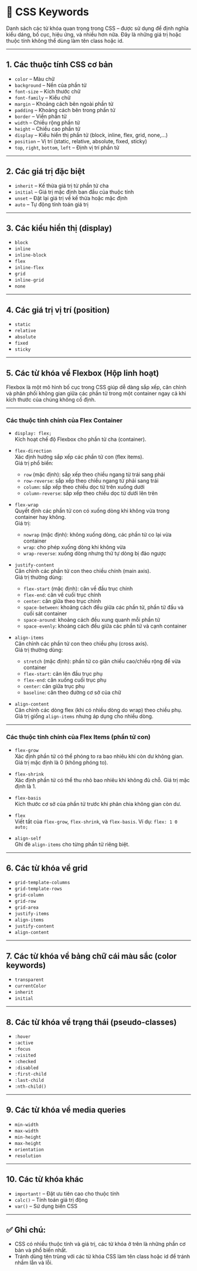 # 🔑 CSS Keywords

Danh sách các từ khóa quan trọng trong CSS – được sử dụng để định nghĩa kiểu dáng, bố cục, hiệu ứng, và nhiều hơn nữa. Đây là những giá trị hoặc thuộc tính không thể dùng làm tên class hoặc id.

---

## 1. Các thuộc tính CSS cơ bản

- `color` – Màu chữ
- `background` – Nền của phần tử
- `font-size` – Kích thước chữ
- `font-family` – Kiểu chữ
- `margin` – Khoảng cách bên ngoài phần tử
- `padding` – Khoảng cách bên trong phần tử
- `border` – Viền phần tử
- `width` – Chiều rộng phần tử
- `height` – Chiều cao phần tử
- `display` – Kiểu hiển thị phần tử (block, inline, flex, grid, none,...)
- `position` – Vị trí (static, relative, absolute, fixed, sticky)
- `top`, `right`, `bottom`, `left` – Định vị trí phần tử

---

## 2. Các giá trị đặc biệt

- `inherit` – Kế thừa giá trị từ phần tử cha
- `initial` – Giá trị mặc định ban đầu của thuộc tính
- `unset` – Đặt lại giá trị về kế thừa hoặc mặc định
- `auto` – Tự động tính toán giá trị

---

## 3. Các kiểu hiển thị (display)

- `block`
- `inline`
- `inline-block`
- `flex`
- `inline-flex`
- `grid`
- `inline-grid`
- `none`

---

## 4. Các giá trị vị trí (position)

- `static`
- `relative`
- `absolute`
- `fixed`
- `sticky`

---

## 5. Các từ khóa về Flexbox (Hộp linh hoạt)

Flexbox là một mô hình bố cục trong CSS giúp dễ dàng sắp xếp, căn chỉnh và phân phối không gian giữa các phần tử trong một container ngay cả khi kích thước của chúng không cố định.

---

### Các thuộc tính chính của Flex Container

- `display: flex;`  
  Kích hoạt chế độ Flexbox cho phần tử cha (container).

- `flex-direction`  
  Xác định hướng sắp xếp các phần tử con (flex items).  
  Giá trị phổ biến:

  - `row` (mặc định): sắp xếp theo chiều ngang từ trái sang phải
  - `row-reverse`: sắp xếp theo chiều ngang từ phải sang trái
  - `column`: sắp xếp theo chiều dọc từ trên xuống dưới
  - `column-reverse`: sắp xếp theo chiều dọc từ dưới lên trên

- `flex-wrap`  
  Quyết định các phần tử con có xuống dòng khi không vừa trong container hay không.  
  Giá trị:

  - `nowrap` (mặc định): không xuống dòng, các phần tử co lại vừa container
  - `wrap`: cho phép xuống dòng khi không vừa
  - `wrap-reverse`: xuống dòng nhưng thứ tự dòng bị đảo ngược

- `justify-content`  
  Căn chỉnh các phần tử con theo chiều chính (main axis).  
  Giá trị thường dùng:

  - `flex-start` (mặc định): căn về đầu trục chính
  - `flex-end`: căn về cuối trục chính
  - `center`: căn giữa theo trục chính
  - `space-between`: khoảng cách đều giữa các phần tử, phần tử đầu và cuối sát container
  - `space-around`: khoảng cách đều xung quanh mỗi phần tử
  - `space-evenly`: khoảng cách đều giữa các phần tử và cạnh container

- `align-items`  
  Căn chỉnh các phần tử con theo chiều phụ (cross axis).  
  Giá trị thường dùng:

  - `stretch` (mặc định): phần tử co giãn chiều cao/chiều rộng để vừa container
  - `flex-start`: căn lên đầu trục phụ
  - `flex-end`: căn xuống cuối trục phụ
  - `center`: căn giữa trục phụ
  - `baseline`: căn theo đường cơ sở của chữ

- `align-content`  
  Căn chỉnh các dòng flex (khi có nhiều dòng do wrap) theo chiều phụ.  
  Giá trị giống `align-items` nhưng áp dụng cho nhiều dòng.

---

### Các thuộc tính chính của Flex Items (phần tử con)

- `flex-grow`  
  Xác định phần tử có thể phóng to ra bao nhiêu khi còn dư không gian. Giá trị mặc định là 0 (không phóng to).

- `flex-shrink`  
  Xác định phần tử có thể thu nhỏ bao nhiêu khi không đủ chỗ. Giá trị mặc định là 1.

- `flex-basis`  
  Kích thước cơ sở của phần tử trước khi phân chia không gian còn dư.

- `flex`  
  Viết tắt của `flex-grow`, `flex-shrink`, và `flex-basis`. Ví dụ: `flex: 1 0 auto;`

- `align-self`  
  Ghi đè `align-items` cho từng phần tử riêng biệt.

---

## 6. Các từ khóa về grid

- `grid-template-columns`
- `grid-template-rows`
- `grid-column`
- `grid-row`
- `grid-area`
- `justify-items`
- `align-items`
- `justify-content`
- `align-content`

---

## 7. Các từ khóa về bảng chữ cái màu sắc (color keywords)

- `transparent`
- `currentColor`
- `inherit`
- `initial`

---

## 8. Các từ khóa về trạng thái (pseudo-classes)

- `:hover`
- `:active`
- `:focus`
- `:visited`
- `:checked`
- `:disabled`
- `:first-child`
- `:last-child`
- `:nth-child()`

---

## 9. Các từ khóa về media queries

- `min-width`
- `max-width`
- `min-height`
- `max-height`
- `orientation`
- `resolution`

---

## 10. Các từ khóa khác

- `important!` – Đặt ưu tiên cao cho thuộc tính
- `calc()` – Tính toán giá trị động
- `var()` – Sử dụng biến CSS

---

## ✅ Ghi chú:

- CSS có nhiều thuộc tính và giá trị, các từ khóa ở trên là những phần cơ bản và phổ biến nhất.
- Tránh dùng tên trùng với các từ khóa CSS làm tên class hoặc id để tránh nhầm lẫn và lỗi.

```

```
